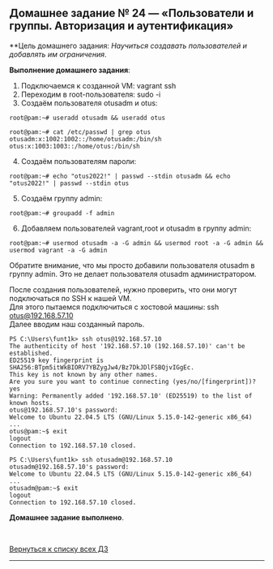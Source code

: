 ## Домашнее задание № 24 — «Пользователи и группы. Авторизация и аутентификация»

**Цель домашнего задания: *Научиться создавать пользователей и добавлять им ограничения*.

**Выполнение домашнего задания**:

1) Подключаемся к созданной VM: vagrant ssh
2) Переходим в root-пользователя: sudo -i
3) Создаём пользователя otusadm и otus:
```console
root@pam:~# useradd otusadm && useradd otus

root@pam:~# cat /etc/passwd | grep otus
otusadm:x:1002:1002::/home/otusadm:/bin/sh
otus:x:1003:1003::/home/otus:/bin/sh
```

4) Создаём пользователям пароли:
```console
root@pam:~# echo "otus2022!" | passwd --stdin otusadm && echo "otus2022!" | passwd --stdin otus
```

5) Создаём группу admin:
```console
root@pam:~# groupadd -f admin
```

6) Добавляем пользователей vagrant,root и otusadm в группу admin:
```console
root@pam:~# usermod otusadm -a -G admin && usermod root -a -G admin && usermod vagrant -a -G admin
```
Обратите внимание, что мы просто добавили пользователя otusadm в группу admin. Это не делает пользователя otusadm администратором.

После создания пользователей, нужно проверить, что они могут подключаться по SSH к нашей VM.  
Для этого пытаемся подключиться с хостовой машины: ssh otus@192.168.57.10  
Далее вводим наш созданный пароль. 
```console
PS C:\Users\funt1k> ssh otus@192.168.57.10
The authenticity of host '192.168.57.10 (192.168.57.10)' can't be established.
ED25519 key fingerprint is SHA256:BTpm5itWkBIORV7YBZygJw4/Bz7DkJDlFSBQjvIGgEc.
This key is not known by any other names.
Are you sure you want to continue connecting (yes/no/[fingerprint])? yes
Warning: Permanently added '192.168.57.10' (ED25519) to the list of known hosts.
otus@192.168.57.10's password:
Welcome to Ubuntu 22.04.5 LTS (GNU/Linux 5.15.0-142-generic x86_64)
...
otus@pam:~$ exit
logout
Connection to 192.168.57.10 closed.

PS C:\Users\funt1k> ssh otusadm@192.168.57.10
otusadm@192.168.57.10's password:
Welcome to Ubuntu 22.04.5 LTS (GNU/Linux 5.15.0-142-generic x86_64)
...
otusadm@pam:~$ exit
logout
Connection to 192.168.57.10 closed.
```






































**Домашнее задание выполнено**.

<br/>

[Вернуться к списку всех ДЗ](../README.md)
****
